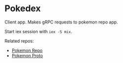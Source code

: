 # Pokedex

Client app. Makes gRPC requests to pokemon repo app.

Start iex session with `iex -S mix`.

Related repos:
* [Pokemon Repo](https://github.com/castengo/elixirconf_pokemon_repo)
* [Pokemon Proto](https://github.com/castengo/elixirconf_pokemon_proto)

